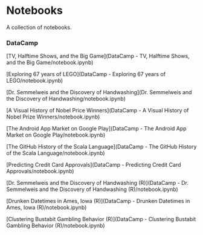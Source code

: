 # Notebooks

A collection of notebooks.

### DataCamp

[TV, Halftime Shows, and the Big Game](DataCamp - TV, Halftime Shows, and the Big Game/notebook.ipynb)

[Exploring 67 years of LEGO](DataCamp - Exploring 67 years of LEGO/notebook.ipynb)

[Dr. Semmelweis and the Discovery of Handwashing](Dr. Semmelweis and the Discovery of Handwashing/notebook.ipynb)

[A Visual History of Nobel Price Winners](DataCamp - A Visual History of Nobel Prize Winners/notebook.ipynb)

[The Android App Market on Google Play](DataCamp - The Android App Market on Google Play/notebook.ipynb)

[The GitHub History of the Scala Language](DataCamp - The GitHub History of the Scala Language/notebook.ipynb)

[Predicting Credit Card Approvals](DataCamp - Predicting Credit Card Approvals/notebook.ipynb)

[Dr. Semmelweis and the Discovery of Handwashing (R)](DataCamp - Dr. Semmelweis and the Discovery of Handwashing (R)/notebook.ipynb)

[Drunken Datetimes in Ames, Iowa (R)](DataCamp - Drunken Datetimes in Ames, Iowa (R)/notebook.ipynb)

[Clustering Bustabit Gambling Behavior (R)](DataCamp - Clustering Bustabit Gambling Behavior (R)/notebook.ipynb)
